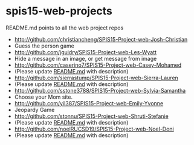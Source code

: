 # spis15-web-projects
README.md points to all the web project repos

* http://github.com/christiancheng/SPIS15-Project-web-Josh-Christian
 * Guess the person game 
* http://github.com/jguidry/SPIS15-Project-web-Les-Wyatt
 * Hide a message in an image, or get message from image
* http://github.com/caserino7/SPIS15-Project-web-Casey-Mohamed 
 * (Please update [README.md](https://github.com/caserino7/SPIS15-Project-Web-Casey-Mohamed/blob/master/README.md) with description) 
* http://github.com/sierrastump/SPIS15-Project-web-Sierra-Lauren
 * (Please update [README.md](https://github.com/sierrastump/SPIS15-Project-Web-Sierra-Lauren/blob/master/README.md) with description)  
* http://github.com/sstone3788/SPIS15-Project-web-Sylvia-Samantha 
 * Choose your Mom site. 
* http://github.com/yil387/SPIS15-Project-web-Emily-Yvonne
 * Jeopardy Game 
* http://github.com/stonnu/SPIS15-Project-web-Shruti-Stefanie
 * (Please update [README.md](http://github.com/stonnu/SPIS15-Project-web-Shruti-Stefanie/blob/master/README.md) with description)
* http://github.com/noelRUCSD19/SPIS15-Project-web-Noel-Doni 
 *  (Please update [README.md](http://github.com/noelRUCSD19/SPIS15-Project-web-Noel-Doni/blob/master/README.md) with description)
